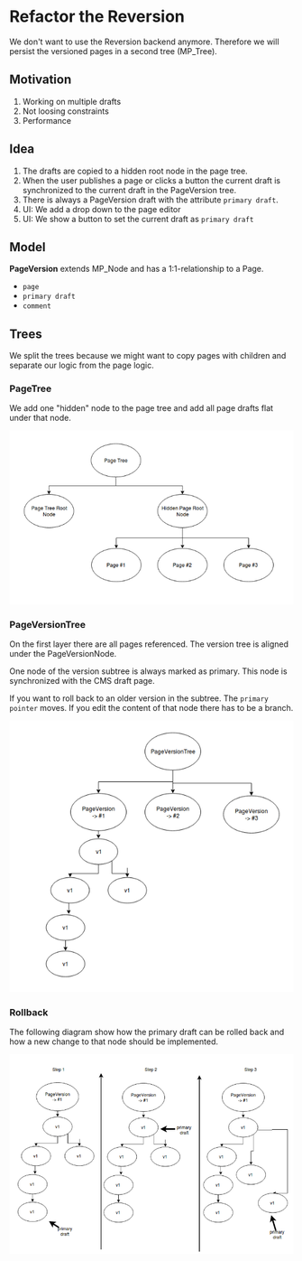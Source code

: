 Refactor the Reversion
======================

We don't want to use the Reversion backend anymore.
Therefore we will persist the versioned pages in a second tree (MP_Tree).


Motivation
----------

1. Working on multiple drafts
2. Not loosing constraints
3. Performance


Idea
----

1. The drafts are copied to a hidden root node in the page tree.
2. When the user publishes a page or clicks a button the current draft is synchronized
to the current draft in the PageVersion tree. 
3. There is always a PageVersion draft with the attribute ```primary draft```.
4. UI: We add a drop down to the page editor
5. UI: We show a button to set the current draft as ```primary draft```


Model
------
**PageVersion** extends MP_Node and has a 1:1-relationship to a Page.
 - ```page```
 - ```primary draft```
 - ```comment```


Trees
--------

We split the trees because we might want to copy pages with children and separate our logic from the page logic.

### PageTree

We add one "hidden" node to the page tree and add all page drafts flat under that node.

![alt text](docs/PageTree.png "PageTree")

### PageVersionTree

On the first layer there are all pages referenced. The version tree is aligned under the PageVersionNode.

One node of the version subtree is always marked as primary. This node is synchronized with the CMS draft page.

If you want to roll back to an older version in the subtree. The ```primary pointer``` moves. If you edit the content
of that node there has to be a branch.

![alt text](docs/PageVersionTree.png "PageVersionTree")

### Rollback

The following diagram show how the primary draft can be rolled back and how a new change to that node should be implemented.

![alt text](docs/Rollback.png "Rollback")
